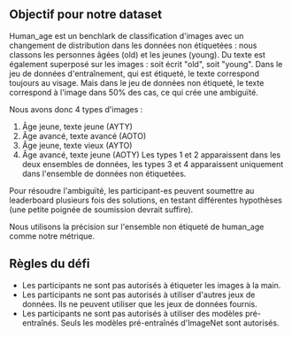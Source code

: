 ## Objectif pour notre dataset

Human_age est un benchlark de classification d'images avec un changement de distribution dans les données non étiquetées : nous classons les personnes âgées (old) et les jeunes (young). Du texte est également superposé sur les images : soit écrit "old", soit "young".
Dans le jeu de données d'entraînement, qui est étiqueté, le texte correspond toujours au visage.
Mais dans le jeu de données non étiqueté, le texte correspond à l'image dans 50% des cas, ce qui crée une ambiguïté.

Nous avons donc 4 types d'images :
1. Âge jeune, texte jeune (AYTY)
2. Âge avancé, texte avancé (AOTO)
3. Âge jeune, texte vieux (AYTO)
4. Âge avancé, texte jeune (AOTY)
Les types 1 et 2 apparaissent dans les deux ensembles de données, les types 3 et 4 apparaissent uniquement dans l'ensemble de données non étiquetées.


Pour résoudre l'ambiguïté, les participant-es peuvent soumettre au leaderboard plusieurs fois des solutions, en testant différentes hypothèses (une petite poignée de soumission devrait suffire).

Nous utilisons la précision sur l'ensemble non étiqueté de human_age comme notre métrique.

## Règles du défi

- Les participants ne sont pas autorisés à étiqueter les images à la main.
- Les participants ne sont pas autorisés à utiliser d'autres jeux de données. Ils ne peuvent utiliser que les jeux de données fournis.
- Les participants ne sont pas autorisés à utiliser des modèles pré-entraînés. Seuls les modèles pré-entraînés d'ImageNet sont autorisés.
